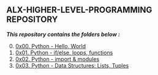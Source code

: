 ## ALX-HIGHER-LEVEL-PROGRAMMING REPOSITORY	

___This repository contains the folders below :___


0. [0x00. Python - Hello, World](https://github.com/8srael/alx-higher_level_programming/tree/main/0x00-python-hello_world)
1. [0x01. Python - if/else, loops, functions](https://github.com/8srael/alx-higher_level_programming/tree/main/0x01-python-if_else_loops_functions)
2. [0x02. Python - import & modules](https://github.com/8srael/alx-higher_level_programming/tree/main/0x02-python-import_modules)
3. [0x03. Python - Data Structures: Lists, Tuples](https://github.com/8srael/alx-higher_level_programming/tree/main/0x03-python-data_structures)
